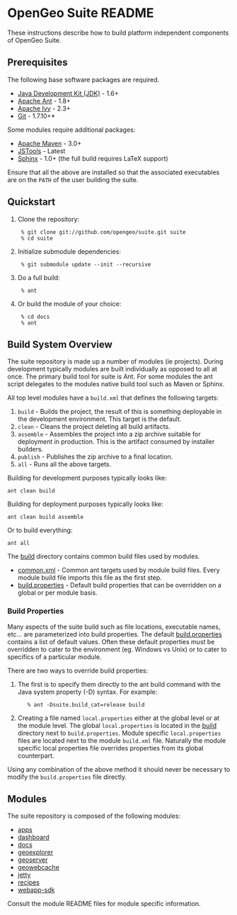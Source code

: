 OpenGeo Suite README
====================

These instructions describe how to build platform independent components of OpenGeo Suite.

## Prerequisites

The following base software packages are required.

* [Java Development Kit (JDK)](http://www.oracle.com/technetwork/java/javasebusiness/downloads/java-archive-downloads-javase6-419409.html) - 1.6+
* [Apache Ant](http://ant.apache.org/bindownload.cgi) - 1.8+
* [Apache Ivy](http://ant.apache.org/ivy/download.cgi) - 2.3+
* [Git](http://git-scm.com/) - 1.7.10+*

Some modules require additional packages:

* [Apache Maven](http://maven.apache.org/download.html) - 3.0+
* [JSTools](https://github.com/whitmo/jstools) - Latest
* [Sphinx](http://sphinx.pocoo.org/) - 1.0+ (the full build requires LaTeX support)

Ensure that all the above are installed so that the associated executables are on the 
`PATH` of the user building the suite. 

## Quickstart

1. Clone the repository:

        % git clone git://github.com/opengeo/suite.git suite
        % cd suite

1. Initialize submodule dependencies:

        % git submodule update --init --recursive

1. Do a full build:

        % ant

1. Or build the module of your choice:

        % cd docs
        % ant 

## Build System Overview

The suite repository is made up a number of modules (ie projects). During development 
typically modules are built individually as opposed to all at once. The primary build 
tool for suite is Ant. For some modules the ant script delegates to the modules native build tool such as Maven or Sphinx. 

All top level modules have a `build.xml` that defines the following targets:

1. `build` - Builds the project, the result of this is something deployable in the development environment. This target is the default.
1. `clean` - Cleans the project deleting all build artifacts. 
1. `assemble` - Assembles the project into a zip archive suitable for deployment in production. This is the artifact consumed by installer builders. 
1. `publish` - Publishes the zip archive to a final location.
1. `all` - Runs all the above targets.

Building for development purposes typically looks like:

    ant clean build

Building for deployment purposes typically looks like:

    ant clean build assemble

Or to build everything:

    ant all

The [build](build) directory contains common build files used by modules.

 * [common.xml](build/common.xml) - Common ant targets used by module 
 build files. Every module build file imports this file as the first step.
 * [build.properties](build/build.properties) - Default build properties that can
 be overridden on a global or per module basis.

### Build Properties

Many aspects of the suite build such as file locations, executable names, etc... are 
parameterized into build properties. The default [build.properties](build/build.properties)
contains a list of default values. Often these default properties must be overridden to 
cater to the environment (eg. Windows vs Unix) or to cater to specifics of a particular module. 

There are two ways to override build properties: 

1. The first is to specify them directly to the ant build command with the Java system property (-D) syntax. For example:

          % ant -Dsuite.build_cat=release build

1. Creating a file named `local.properties` either at the global level or at the module level. The global `local.properties` is located in the [build](build) directory next to 
`build.properties`. Module specific `local.properties` files are located next to the module `build.xml` file. Naturally the module specific local properties file overrides properties from its global counterpart. 

Using any combination of the above method it should never be necessary to modify the `build.properties` file directly. 

## Modules

The suite repository is composed of the following modules:

* [apps](apps/README.md)
* [dashboard](dashboard/README.md)
* [docs](docs/README.md)
* [geoexplorer](geoexplorer/README.md)
* [geoserver](geoserver/README.md)
* [geowebcache](geowebcache/README.md)
* [jetty](jetty/README.md)
* [recipes](recipes/README.md)
* [webapp-sdk](sdk/README.md)

Consult the module README files for module specific information. 
